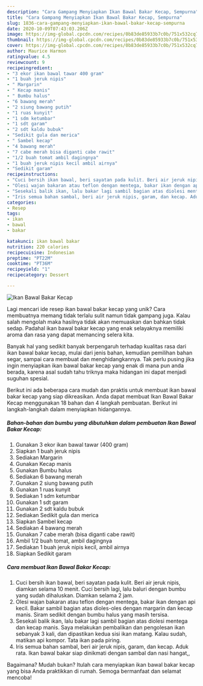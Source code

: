 ```yaml
---
description: "Cara Gampang Menyiapkan Ikan Bawal Bakar Kecap, Sempurna"
title: "Cara Gampang Menyiapkan Ikan Bawal Bakar Kecap, Sempurna"
slug: 1836-cara-gampang-menyiapkan-ikan-bawal-bakar-kecap-sempurna
date: 2020-10-09T07:43:03.206Z
image: https://img-global.cpcdn.com/recipes/0b83de85933b7c0b/751x532cq70/ikan-bawal-bakar-kecap-foto-resep-utama.jpg
thumbnail: https://img-global.cpcdn.com/recipes/0b83de85933b7c0b/751x532cq70/ikan-bawal-bakar-kecap-foto-resep-utama.jpg
cover: https://img-global.cpcdn.com/recipes/0b83de85933b7c0b/751x532cq70/ikan-bawal-bakar-kecap-foto-resep-utama.jpg
author: Maurice Harmon
ratingvalue: 4.5
reviewcount: 9
recipeingredient:
- "3 ekor ikan bawal tawar 400 gram"
- "1 buah jeruk nipis"
- " Margarin"
- " Kecap manis"
- " Bumbu halus"
- "6 bawang merah"
- "2 siung bawang putih"
- "1 ruas kunyit"
- "1 sdm ketumbar"
- "1 sdt garam"
- "2 sdt kaldu bubuk"
- "Sedikit gula dan merica"
- " Sambel kecap"
- "4 bawang merah"
- "7 cabe merah bisa diganti cabe rawit"
- "1/2 buah tomat ambil dagingnya"
- "1 buah jeruk nipis kecil ambil airnya"
- "Sedikit garam"
recipeinstructions:
- "Cuci bersih ikan bawal, beri sayatan pada kulit. Beri air jeruk nipis, diamkan selama 10 menit. Cuci bersih lagi, lalu baluri dengan bumbu yang sudah dihaluskan. Diamkan selama 2 jam."
- "Olesi wajan bakaran atau teflon dengan mentega, bakar ikan dengan api kecil. Bakar sambil bagian atas dioles-oles dengan margarin dan kecap manis. Siram sedikit dengan bumbu halus yang masih tersisa."
- "Sesekali balik ikan, lalu bakar lagi sambil bagian atas diolesi mentega dan kecap manis. Saya melakukan pembalikan dan pengolesan ikan sebanyak 3 kali, dan dipastikan kedua sisi ikan matang. Kalau sudah, matikan api kompor. Tata ikan pada piring."
- "Iris semua bahan sambal, beri air jeruk nipis, garam, dan kecap. Aduk rata. Ikan bawal bakar siap dinikmati dengan sambal dan nasi hangat,,"
categories:
- Resep
tags:
- ikan
- bawal
- bakar

katakunci: ikan bawal bakar 
nutrition: 220 calories
recipecuisine: Indonesian
preptime: "PT22M"
cooktime: "PT36M"
recipeyield: "1"
recipecategory: Dessert

---
```



![Ikan Bawal Bakar Kecap](https://img-global.cpcdn.com/recipes/0b83de85933b7c0b/751x532cq70/ikan-bawal-bakar-kecap-foto-resep-utama.jpg)

Lagi mencari ide resep ikan bawal bakar kecap yang unik? Cara membuatnya memang tidak terlalu sulit namun tidak gampang juga. Kalau salah mengolah maka hasilnya tidak akan memuaskan dan bahkan tidak sedap. Padahal ikan bawal bakar kecap yang enak selayaknya memiliki aroma dan rasa yang dapat memancing selera kita.

Banyak hal yang sedikit banyak berpengaruh terhadap kualitas rasa dari ikan bawal bakar kecap, mulai dari jenis bahan, kemudian pemilihan bahan segar, sampai cara membuat dan menghidangkannya. Tak perlu pusing jika ingin menyiapkan ikan bawal bakar kecap yang enak di mana pun anda berada, karena asal sudah tahu triknya maka hidangan ini dapat menjadi suguhan spesial.




Berikut ini ada beberapa cara mudah dan praktis untuk membuat ikan bawal bakar kecap yang siap dikreasikan. Anda dapat membuat Ikan Bawal Bakar Kecap menggunakan 18 bahan dan 4 langkah pembuatan. Berikut ini langkah-langkah dalam menyiapkan hidangannya.

<!--inarticleads1-->

##### Bahan-bahan dan bumbu yang dibutuhkan dalam pembuatan Ikan Bawal Bakar Kecap:

1. Gunakan 3 ekor ikan bawal tawar (400 gram)
1. Siapkan 1 buah jeruk nipis
1. Sediakan  Margarin
1. Gunakan  Kecap manis
1. Gunakan  Bumbu halus
1. Sediakan 6 bawang merah
1. Gunakan 2 siung bawang putih
1. Gunakan 1 ruas kunyit
1. Sediakan 1 sdm ketumbar
1. Gunakan 1 sdt garam
1. Gunakan 2 sdt kaldu bubuk
1. Sediakan Sedikit gula dan merica
1. Siapkan  Sambel kecap
1. Sediakan 4 bawang merah
1. Gunakan 7 cabe merah (bisa diganti cabe rawit)
1. Ambil 1/2 buah tomat, ambil dagingnya
1. Sediakan 1 buah jeruk nipis kecil, ambil airnya
1. Siapkan Sedikit garam




<!--inarticleads2-->

##### Cara membuat Ikan Bawal Bakar Kecap:

1. Cuci bersih ikan bawal, beri sayatan pada kulit. Beri air jeruk nipis, diamkan selama 10 menit. Cuci bersih lagi, lalu baluri dengan bumbu yang sudah dihaluskan. Diamkan selama 2 jam.
1. Olesi wajan bakaran atau teflon dengan mentega, bakar ikan dengan api kecil. Bakar sambil bagian atas dioles-oles dengan margarin dan kecap manis. Siram sedikit dengan bumbu halus yang masih tersisa.
1. Sesekali balik ikan, lalu bakar lagi sambil bagian atas diolesi mentega dan kecap manis. Saya melakukan pembalikan dan pengolesan ikan sebanyak 3 kali, dan dipastikan kedua sisi ikan matang. Kalau sudah, matikan api kompor. Tata ikan pada piring.
1. Iris semua bahan sambal, beri air jeruk nipis, garam, dan kecap. Aduk rata. Ikan bawal bakar siap dinikmati dengan sambal dan nasi hangat,,




Bagaimana? Mudah bukan? Itulah cara menyiapkan ikan bawal bakar kecap yang bisa Anda praktikkan di rumah. Semoga bermanfaat dan selamat mencoba!
